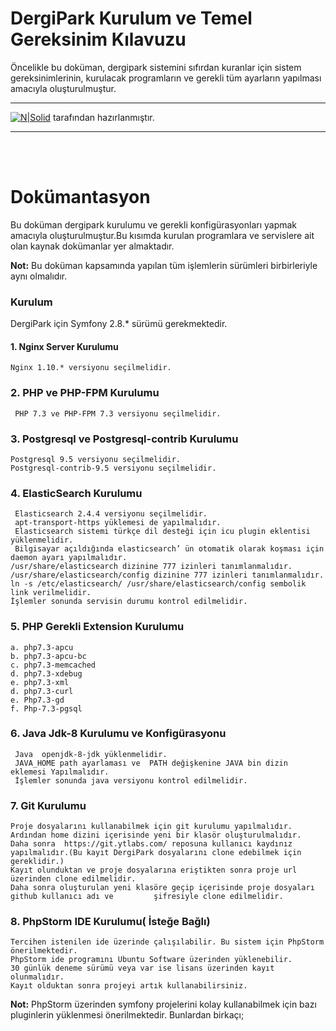 # DergiPark Kurulum ve Temel Gereksinim Kılavuzu

Öncelikle bu doküman, dergipark sistemini sıfırdan kuranlar için sistem gereksinimlerinin, kurulacak programların ve gerekli tüm ayarların yapılması amacıyla oluşturulmuştur.

------
[![N|Solid](https://www.ankarateknokent.com/wp-content/uploads/2019/07/Yonca-Teknoloji-Logo.png)](https://nodesource.com/products/nsolid)
tarafından hazırlanmıştır. 

------
  <br/><br/>
# Dokümantasyon
Bu doküman dergipark kurulumu ve gerekli konfigürasyonları yapmak amacıyla oluşturulmuştur.Bu kısımda kurulan programlara ve servislere ait olan kaynak dokümanlar yer almaktadır. 

**Not:** Bu doküman kapsamında yapılan tüm işlemlerin sürümleri birbirleriyle aynı olmalıdır.

### Kurulum

DergiPark için Symfony 2.8.* sürümü gerekmektedir.
#### 1. Nginx Server Kurulumu 
    Nginx 1.10.* versiyonu seçilmelidir.
### 2. PHP ve PHP-FPM Kurulumu
     PHP 7.3 ve PHP-FPM 7.3 versiyonu seçilmelidir.
### 3. Postgresql ve Postgresql-contrib Kurulumu
    Postgresql 9.5 versiyonu seçilmelidir.
    Postgresql-contrib-9.5 versiyonu seçilmelidir.
### 4. ElasticSearch Kurulumu
     Elasticsearch 2.4.4 versiyonu seçilmelidir.
     apt-transport-https yüklemesi de yapılmalıdır.
     Elasticsearch sistemi türkçe dil desteği için icu plugin eklentisi yüklenmelidir.
     Bilgisayar açıldığında elasticsearch’ ün otomatik olarak koşması için daemon ayarı yapılmalıdır.
    /usr/share/elasticsearch dizinine 777 izinleri tanımlanmalıdır.
    /usr/share/elasticsearch/config dizinine 777 izinleri tanımlanmalıdır.
    ln -s /etc/elasticsearch/ /usr/share/elasticsearch/config sembolik link verilmelidir.
    İşlemler sonunda servisin durumu kontrol edilmelidir.

### 5. PHP Gerekli Extension Kurulumu
    a. php7.3-apcu
    b. php7.3-apcu-bc 
    c. php7.3-memcached 
    d. php7.3-xdebug
    e. php7.3-xml
    d. php7.3-curl
    e. Php7.3-gd
    f. Php-7.3-pgsql
### 6. Java Jdk-8 Kurulumu ve Konfigürasyonu
     Java  openjdk-8-jdk yüklenmelidir.
     JAVA_HOME path ayarlaması ve  PATH değişkenine JAVA bin dizin eklemesi Yapılmalıdır.
     İşlemler sonunda java versiyonu kontrol edilmelidir.
### 7. Git Kurulumu
    Proje dosyalarını kullanabilmek için git kurulumu yapılmalıdır. Ardından home dizini içerisinde yeni bir klasör oluşturulmalıdır.
    Daha sonra  https://git.ytlabs.com/ reposuna kullanıcı kaydınız yapılmalıdır.(Bu kayıt DergiPark dosyalarını clone edebilmek için gereklidir.)
    Kayıt olunduktan ve proje dosyalarına eriştikten sonra proje url üzerinden clone edilmelidir. 
    Daha sonra oluşturulan yeni klasöre geçip içerisinde proje dosyaları github kullanıcı adı ve         şifresiyle clone edilmelidir.  
### 8. PhpStorm IDE Kurulumu( İsteğe Bağlı)
    Tercihen istenilen ide üzerinde çalışılabilir. Bu sistem için PhpStorm önerilmektedir. 
    PhpStorm ide programını Ubuntu Software üzerinden yüklenebilir. 
    30 günlük deneme sürümü veya var ise lisans üzerinden kayıt olunmalıdır. 
    Kayıt olduktan sonra projeyi artık kullanabilirsiniz.

**Not:** PhpStorm üzerinden symfony projelerini kolay kullanabilmek için bazı pluginlerin yüklenmesi önerilmektedir. Bunlardan birkaçı; 


